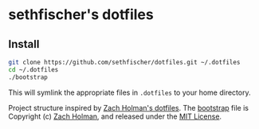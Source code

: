 sethfischer's dotfiles
======================

Install
-------

```sh
git clone https://github.com/sethfischer/dotfiles.git ~/.dotfiles
cd ~/.dotfiles
./bootstrap
```

This will symlink the appropriate files in `.dotfiles` to your home directory.

Project structure inspired by [Zach Holman's dotfiles][1]. The [bootstrap][2]
file is Copyright (c) [Zach Holman][3], and released under the [MIT License][4].


[1]: https://github.com/holman/dotfiles
[2]: bootstrap
[3]: http://zachholman.com/
[4]: LICENSE.bootstrap

